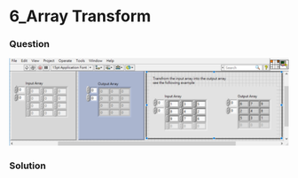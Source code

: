 # 6_Array Transform
### Question
![Question](https://github.com/Offliners/LabVIEW_projects/blob/master/LabVIEW-Fast-Coding-Challenge/Question6/6_Array%20Transform.vi%20Front%20Panel.png)

### Solution
